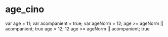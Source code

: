 # age_cino
 var age = 11;
var acompanient = true;
var ageNorm = 12;
age >= ageNorm || acompanient;
true
age = 12;
12
age >= ageNorm || acompanient;
true
